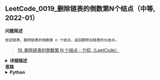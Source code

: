 ## LeetCode_0019_删除链表的倒数第N个结点（中等, 2022-01）
<!--
{
    "category": ["链表", "快慢指针"],
    "source": "LeetCode",
    "level": "中等",
    "number": "0019",
    "name": "删除链表的倒数第N个结点",
    "company": []
}
-->

<summary><b>问题简述</b></summary>

```txt
给定链表，删除链表的倒数第 n 个结点，返回删除后链表的头结点。
```
> [19. 删除链表的倒数第 N 个结点 - 力扣（LeetCode）](https://leetcode-cn.com/problems/remove-nth-node-from-end-of-list/)

<details><summary><b>详细描述</b></summary>

```txt
给你一个链表，删除链表的倒数第 n 个结点，并且返回链表的头结点。

示例 1：
    输入：head = [1,2,3,4,5], n = 2
    输出：[1,2,3,5]
示例 2：
    输入：head = [1], n = 1
    输出：[]
示例 3：
    输入：head = [1,2], n = 1
    输出：[1]

提示：
    链表中结点的数目为 sz
    1 <= sz <= 30
    0 <= Node.val <= 100
    1 <= n <= sz

来源：力扣（LeetCode）
链接：https://leetcode-cn.com/problems/remove-nth-node-from-end-of-list
著作权归领扣网络所有。商业转载请联系官方授权，非商业转载请注明出处。
```

</details>

<!-- <div align="center"><img src="../../../_assets/xxx.png" height="300" /></div> -->

<summary><b>思路</b></summary>

<details><summary><b>Python</b></summary>

```python
# Definition for singly-linked list.
# class ListNode:
#     def __init__(self, val=0, next=None):
#         self.val = val
#         self.next = next

class Solution:
    def removeNthFromEnd(self, head: ListNode, n: int) -> ListNode:

        dummy = ListNode(0)  # 伪头节点
        dummy.next = head

        k = n + 1  # 获取倒数第 n+1 个节点
        lp, fp = dummy, dummy
        while fp:
            if k <= 0:
                lp = lp.next
            
            fp = fp.next
            k -= 1
        
        # print(lp.val)
        lp.next = lp.next.next
        return dummy.next
```

</details>

